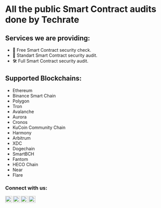 # All the public Smart Contract audits done by Techrate

## Services we are providing:
- 🔨 Free Smart Contract security check.
- 🔧 Standart Smart Contract security audit.
- 🛠 Full Smart Contract security audit.

## Supported Blockchains:
- Ethereum
- Binance Smart Chain
- Polygon
- Tron
- Avalanche
- Aurora
- Cronos
- KuCoin Community Chain
- Harmony
- Arbitrum
- XDC
- Dogechain
- SmartBCH
- Fantom
- HECO Chain
- Near
- Flare

### Connect with us:

[<img align="left" alt="Techrate | Twitter" width="22px" src="https://cdn.jsdelivr.net/npm/simple-icons@v3/icons/planet.svg" />][website]
[<img align="left" alt="Techrate | Twitter" width="22px" src="https://cdn.jsdelivr.net/npm/simple-icons@v3/icons/twitter.svg" />][twitter]
[<img align="left" alt="Techrate | LinkedIn" width="22px" src="https://cdn.jsdelivr.net/npm/simple-icons@v3/icons/gmail.svg" />][mail]
[<img align="left" alt="Techrate | Telegram" width="22px" src="https://cdn.jsdelivr.net/npm/simple-icons@v3/icons/telegram.svg" />][telegram]
<br />

[website]: https://techrate.org
[twitter]: https://twitter.com/Techrate1
[mail]: mailto:ceo@techrate.org
[telegram]: https://t.me/techrate_audits